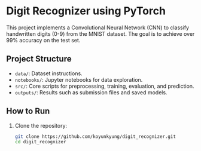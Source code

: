 # Digit Recognizer using PyTorch

This project implements a Convolutional Neural Network (CNN) to classify handwritten digits (0-9) from the MNIST dataset. The goal is to achieve over 99% accuracy on the test set.

## Project Structure
- `data/`: Dataset instructions.
- `notebooks/`: Jupyter notebooks for data exploration.
- `src/`: Core scripts for preprocessing, training, evaluation, and prediction.
- `outputs/`: Results such as submission files and saved models.

## How to Run
1. Clone the repository:
   ```bash
   git clone https://github.com/koyunkyung/digit_recognizer.git
   cd digit_recognizer
